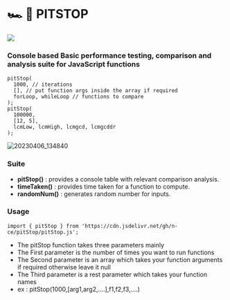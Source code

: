 # 🏎️ 💨 PITSTOP
![](https://data.jsdelivr.com/v1/package/gh/n-ce/pitStop/badge)
### Console based Basic performance testing, comparison and analysis suite for JavaScript functions
```
pitStop(
  1000, // iterations
  [], // put function args inside the array if required
  forLoop, whileLoop // functions to compare
);
pitStop(
  100000,
  [12, 5],
  lcmLow, lcmHigh, lcmgcd, lcmgcddr
);
```
![20230406_134840](https://user-images.githubusercontent.com/69345507/230317578-c569211b-d87c-479c-8b22-5fdb6843e3a0.jpg)


### Suite
  - **pitStop()** : provides a console table with relevant comparison analysis.
  - **timeTaken()** : provides time taken for a function to compute.
  - **randomNum()** : generates random number for inputs.

### Usage
 ```
 import { pitStop } from 'https://cdn.jsdelivr.net/gh/n-ce/pitStop/pitStop.js';
 ```
 - The pitStop function takes three parameters mainly
 - The First parameter is the number of times you want to run functions
 - The Second parameter is an array which takes your function arguments if required otherwise leave it null
 - The Third parameter is a rest parameter which takes your function names
 - ex : pitStop(1000,[arg1,arg2,....],f1,f2,f3,....)

